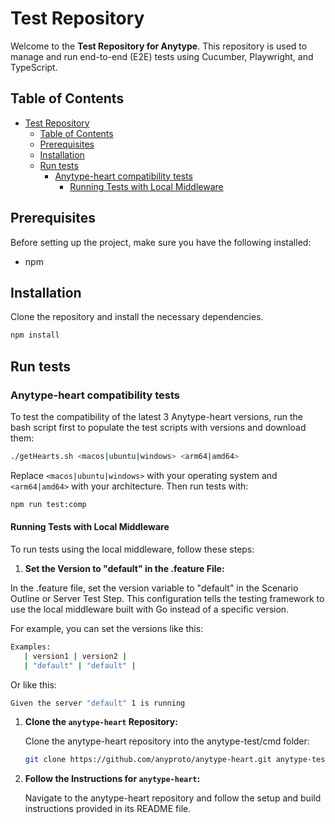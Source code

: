 # Test Repository

Welcome to the **Test Repository for Anytype**. This repository is used to manage and run end-to-end (E2E) tests using Cucumber, Playwright, and TypeScript.

## Table of Contents

- [Test Repository](#test-repository)
  - [Table of Contents](#table-of-contents)
  - [Prerequisites](#prerequisites)
  - [Installation](#installation)
  - [Run tests](#run-tests)
    - [Anytype-heart compatibility tests](#anytype-heart-compatibility-tests)
      - [Running Tests with Local Middleware](#running-tests-with-local-middleware)

## Prerequisites

Before setting up the project, make sure you have the following installed:

- npm

## Installation

Clone the repository and install the necessary dependencies.

```bash
npm install
```
## Run tests

### Anytype-heart compatibility tests
To test the compatibility of the latest 3 Anytype-heart versions, run the bash script first to populate the test scripts with versions and download them:
```bash
./getHearts.sh <macos|ubuntu|windows> <arm64|amd64>
```
Replace `<macos|ubuntu|windows>` with your operating system and `<arm64|amd64>` with your architecture.
Then run tests with:
```bash
npm run test:comp
```
#### Running Tests with Local Middleware

To run tests using the local middleware, follow these steps:

1. **Set the Version to "default" in the .feature File:**

  In the .feature file, set the version variable to "default" in the Scenario Outline or Server Test Step. This configuration tells the testing framework to use the local middleware built with Go instead of a specific version.

   For example, you can set the versions like this:
   ```bash
   Examples:
      | version1 | version2 |
      | "default" | "default" |
   ```
   Or like this:
   ```bash
   Given the server "default" 1 is running
   ```
1. **Clone the `anytype-heart` Repository:**

   Clone the anytype-heart repository into the anytype-test/cmd folder:
   ```bash
   git clone https://github.com/anyproto/anytype-heart.git anytype-test/cmd/anytype-heart
   ```
   
2. **Follow the Instructions for `anytype-heart`:**

   Navigate to the anytype-heart repository and follow the setup and build instructions provided in its README file.
